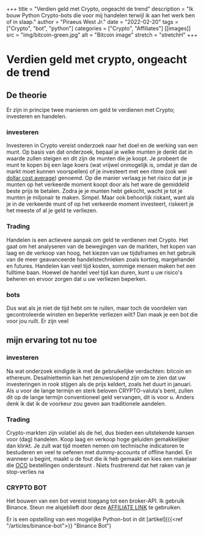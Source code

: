 +++
title = "Verdien geld met Crypto, ongeacht de trend"
description = "Ik bouw Python Crypto-bots die voor mij handelen terwijl ik aan het werk ben of in slaap."
author = "Piraeus West Jr."
date = "2022-02-20"
tags = ["Crypto", "bot", "python"]
categories = ["Crypto", "Affiliates"]
[[images]]
  src = "img/bitcoin-green.jpg"
  alt = "Bitcoin image"
  stretch = "stretchH"
+++

# Verdien geld met crypto, ongeacht de trend

## De theorie

Er zijn in principe twee manieren om geld te verdienen met Crypto; investeren en handelen.

### investeren
Investeren in Crypto vereist onderzoek naar het doel en de werking van een munt. Op basis van dat onderzoek, bepaal je welke munten je denkt dat in waarde zullen steigen en dit zijn de munten die je koopt. Je probeert de munt te kopen bij een lage koers (wat vrijwel onmogelijk is, omdat je dan de markt moet kunnen voorspellen) of je investeert met een ritme (ook wel [dollar cost average](https://academy.binance.com/en/articles/dollar-cost-averaging-dca-explained)) genoemd. Op die manier verlaag je het risico dat je je munten op het verkeerde moment koopt door als het ware de gemiddeld beste prijs te betalen. Zodra je je munten hebt gekocht, wacht je tot je munten je miljonair te maken. Simpel. Maar ook behoorlijk riskant, want als je in de verkeerde munt of op het verkeerde moment investeert, riskeert je het meeste of al je geld te verliezen.

### Trading
Handelen is een actievere aanpak om geld te verdienen met Crypto. Het gaat om het analyseren van de bewegingen van de markten, het kopen van laag en de verkoop van hoog, het kiezen van uw tijdsframes en het gebruik van de meer geavanceerde handelstechnieken zoals korting, margehandel en futures. Handelen kan veel tijd kosten, sommige mensen maken het een fulltime baan. Hoewel de handel veel tijd kan duren, kunt u uw risico's beheren en ervoor zorgen dat u uw verliezen beperken.

### bots
Dus wat als je niet de tijd hebt om te ruilen, maar toch de voordelen van gecontroleerde winsten en beperkte verliezen wilt? Dan maak je een bot die voor jou ruilt. Er zijn veel

## mijn ervaring tot nu toe

### investeren
Na wat onderzoek eindigde ik met de gebruikelijke verdachten: bitcoin en ethereum. Desalniettemin kan het zenuwslopend zijn om te zien dat uw investeringen in rook stijgen als de prijs keldert, zoals het duurt in januari. Als u voor de lange termijn en sterk beloven CRYPTO-valuta's bent, zullen dit op de lange termijn conventioneel geld vervangen, dit is voor u. Anders denk ik dat ik de voorkeur zou geven aan traditionele aandelen.

### Trading
Crypto-markten zijn volatiel als de hel, dus bieden een uitstekende kansen voor (dag) handelen. Koop laag en verkoop hoge geluiden gemakkelijker dan klinkt. Je zult wat tijd moeten nemen om technische indicatoren te bestuderen en veel te oefenen met dummy-accounts of offline handel. En wanneer u begint, maakt u de fout die ik heb gemaakt en kies een makelaar die [OCO](https://academy.binance.com/en/articles/what-is-an-oco-ororder) bestellingen ondersteunt . Niets frustrerend dat het raken van je stop-verlies na

### CRYPTO BOT
Het bouwen van een bot vereist toegang tot een broker-API. Ik gebruik Binance. Steun me alsjeblieft door deze [AFFILIATE LINK](https://accounts.binancy.com/en/register?ref=376981966) te gebruiken.

Er is een opstelling van een mogelijke Python-bot in dit [artikel]({{<ref "/articles/binance-bot">}} "Binance Bot")